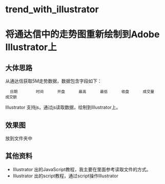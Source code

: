 # trend_with_illustrator
# 将通达信中的走势图重新绘制到Adobe Illustrator上  
## 大体思路 
从通达信获取5M走势数据，数据包含字段如下：  

      日期	    时间	    开盘	    最高	    最低	    收盘	    成交量	    成交额
      
Illustrator 支持js，通过js读取数据，绘制到Illustrator上。
## 效果图 
放到文件夹中

## 其他资料 
* Illustrator 出的JavaScript教程，我主要在里面参考读取文件的方式。  
* Illustrator 出的script教程，通过script操作Illustrator

